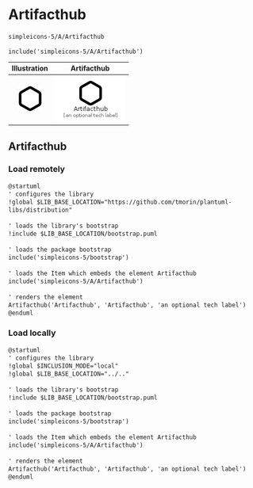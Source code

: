 # Artifacthub


```text
simpleicons-5/A/Artifacthub
```

```text
include('simpleicons-5/A/Artifacthub')
```



| Illustration | Artifacthub |
| :---: | :---: |
| ![illustration for Illustration](../../simpleicons-5/A/Artifacthub.png) | ![illustration for Artifacthub](../../simpleicons-5/A/Artifacthub.Local.png) |




## Artifacthub

### Load remotely
```plantuml
@startuml
' configures the library
!global $LIB_BASE_LOCATION="https://github.com/tmorin/plantuml-libs/distribution"

' loads the library's bootstrap
!include $LIB_BASE_LOCATION/bootstrap.puml

' loads the package bootstrap
include('simpleicons-5/bootstrap')

' loads the Item which embeds the element Artifacthub
include('simpleicons-5/A/Artifacthub')

' renders the element
Artifacthub('Artifacthub', 'Artifacthub', 'an optional tech label')
@enduml
```

### Load locally
```plantuml
@startuml
' configures the library
!global $INCLUSION_MODE="local"
!global $LIB_BASE_LOCATION="../.."

' loads the library's bootstrap
!include $LIB_BASE_LOCATION/bootstrap.puml

' loads the package bootstrap
include('simpleicons-5/bootstrap')

' loads the Item which embeds the element Artifacthub
include('simpleicons-5/A/Artifacthub')

' renders the element
Artifacthub('Artifacthub', 'Artifacthub', 'an optional tech label')
@enduml
```

